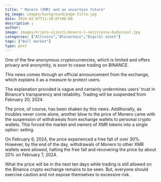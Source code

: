 ```yaml
---
title: " Monero (XMR) and an uncertain future"
bg_image: images/background/page-title.jpg
date: 2024-02-07T11:10:07+06:00
description : 
author: 
image: images/kripto-vijesti/monero-i-neizvjesna-buducnost.jpg
categories: ["Altcoins","Blockchain","Digital asset"]
tags: ["Bull market"]
type: post
---
```


One of the few anonymous cryptocurrencies, which is limited and offers privacy and anonymity, is soon to cease trading on BINANCE.

This news comes through an official announcement from the exchange, which explains it as a measure to protect users.

The explanation provided is vague and certainly undermines users' trust in Binance's transparency and reliability. Trading will be suspended from February 20, 2024.

The price, of course, has been shaken by this news. Additionally, as troubles never come alone, another blow to the price of Monero came with the suspension of withdrawals from exchange wallets to personal crypto wallets. This forced the market and owners of XMR tokens into a single option: selling.

On February 6, 2024, the price experienced a free fall of over 30%. However, by the end of the day, withdrawals of Monero to other XMR wallets were allowed, halting the free fall and recovering the price by about 20% on February 7, 2024.

What the price will be in the next ten days while trading is still allowed on the Binance crypto exchange remains to be seen. But, everyone should exercise caution and not expose themselves to excessive risk.






